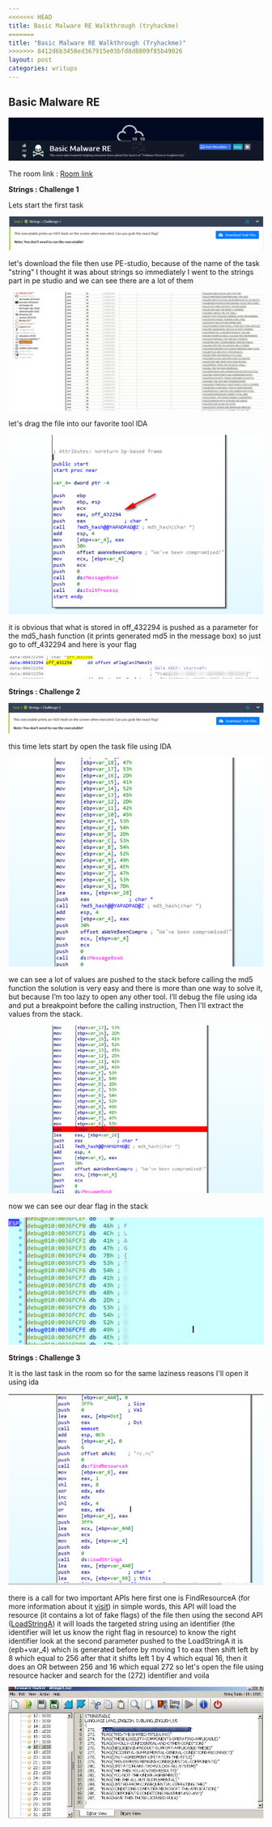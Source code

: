 ```yaml
---
<<<<<<< HEAD
title: Basic Malware RE Walkthrough (tryhackme)
=======
title: "Basic Malware RE Walkthrough (Tryhackme)"
>>>>>>> 8412d6b3458ed367915e03bfd8d8809f85b49026
layout: post
categories: writups
---
```

## Basic Malware RE

![](/assets/images/malware_re/s0.png)

The room link : [Room link][Room link]

**Strings : Challenge 1**

Lets start the first task

![](/assets/images/malware_re/s1.png)

let's download the file then use PE-studio, because of the name of the task "string" I thought it was about strings so immediately I went to the strings part in pe studio and we can see there are a lot of them 

![](/assets/images/malware_re/00.png)

let's drag the file into our favorite tool IDA 

![](/assets/images/malware_re/01.png)

it is obvious that what is stored in off_432294 is pushed as a parameter for the md5_hash function (it prints generated md5 in the message box)
so just go to off_432294 and here is your flag

![](/assets/images/malware_re/02.png)

**Strings : Challenge 2**

![](/assets/images/malware_re/s2.png)

this time lets start by open the task file using IDA 

![](/assets/images/malware_re/03.png)

we can see a lot of values are pushed to the stack before calling the md5 function the solution is very easy and there is more than one way to solve it, but because I’m too lazy to open any other tool.
I’ll debug the file using ida and put a breakpoint before the calling instruction, Then I'll extract the values from the stack.

![](/assets/images/malware_re/04.png)

now we can see our dear flag in the stack 

![](/assets/images/malware_re/06.png)


**Strings : Challenge 3**

It is the last task in the room so for the same laziness reasons I'll open it using ida 

![](/assets/images/malware_re/08.png)

there is a call for two important APIs here
first one is FindResourceA (for more information about it [visit][LoadResource])
in simple words, this API will load the resource (it contains a lot of fake flags) of the file then using the second API ([LoadStringA][LoadStringA])
it will loads the targeted string using an identifier (the identifier will let us know the right flag in resource)
to know the right identifier look at the second parameter pushed to the LoadStringA 
it is (epb+var_4) which is generated before by moving 1 to eax then shift left by 8 which equal to 256
after that it shifts left 1 by 4 which equal 16, then it does an OR between 256 and 16 which equal 272
so let's open the file using resource hacker and search for the (272) identifier and voila

![](/assets/images/malware_re/09.png)


[LoadResource]: https://docs.microsoft.com/en-us/windows/win32/api/winbase/nf-winbase-findresourcea

[LoadStringA]: https://docs.microsoft.com/en-us/windows/win32/api/winuser/nf-winuser-loadstringa

[Room link]: https://tryhackme.com/room/basicmalwarere
